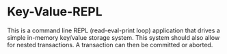 # Key-Value-REPL
This is a command line REPL (read-eval-print loop) application that drives a simple in-memory key/value storage system. This system should also allow for nested transactions. A transaction can then be committed or aborted.
